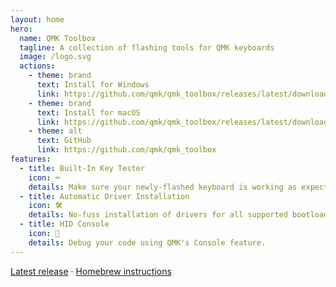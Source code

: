 ```yaml
---
layout: home
hero:
  name: QMK Toolbox
  tagline: A collection of flashing tools for QMK keyboards
  image: /logo.svg
  actions:
    - theme: brand
      text: Install for Windows
      link: https://github.com/qmk/qmk_toolbox/releases/latest/download/qmk_toolbox_install.exe
    - theme: brand
      text: Install for macOS
      link: https://github.com/qmk/qmk_toolbox/releases/latest/download/QMK.Toolbox.pkg
    - theme: alt
      text: GitHub
      link: https://github.com/qmk/qmk_toolbox
features:
  - title: Built-In Key Tester
    icon: ⌨️
    details: Make sure your newly-flashed keyboard is working as expected.
  - title: Automatic Driver Installation
    icon: 🛠️
    details: No-fuss installation of drivers for all supported bootloaders on Windows.
  - title: HID Console
    icon: 🐛
    details: Debug your code using QMK's Console feature.
---
```


[Latest release](https://github.com/qmk/qmk_toolbox/releases/latest) &middot; [Homebrew instructions](https://github.com/qmk/qmk_toolbox?tab=readme-ov-file#download)
